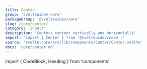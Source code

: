 ```yaml
---
title: Center
group: 'svelteuidev-core'
packageGroup: '@svelteuidev/core'
slug: /core/center/
category: 'inputs'
description: 'Centers content vertically and horizontally'
import: "import { Center } from '@svelteuidev/core';"
source: 'svelte-core/src/lib/components/Center/Center.svelte'
docs: 'core/center.md'
---
```


import { CodeBlock, Heading } from 'components'

<Heading />
